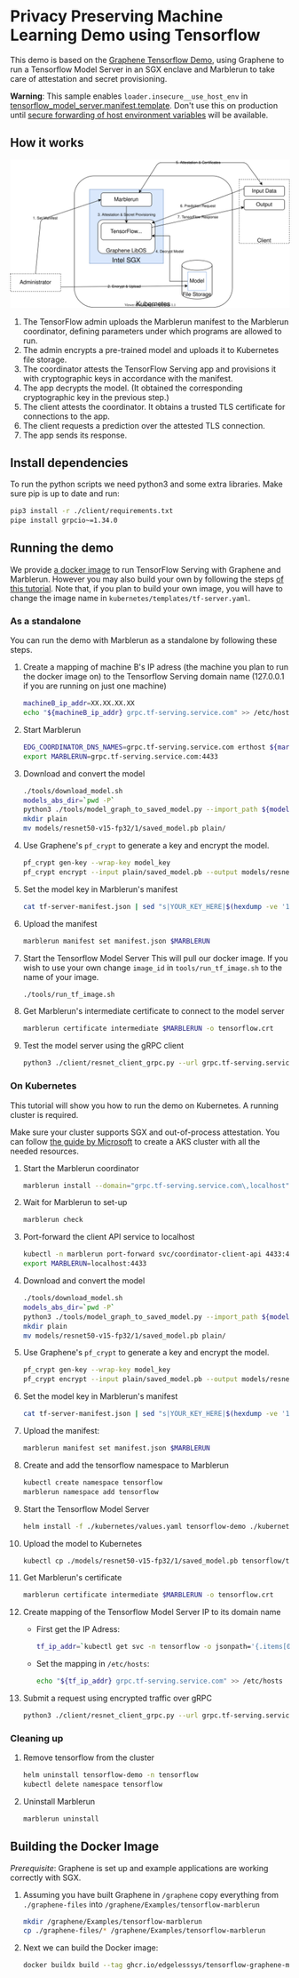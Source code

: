 # Privacy Preserving Machine Learning Demo using Tensorflow

This demo is based on the [Graphene Tensorflow Demo](https://github.com/oscarlab/graphene), using Graphene to run a Tensorflow Model Server in an SGX enclave and Marblerun to take care of attestation and secret provisioning.

**Warning**: This sample enables `loader.insecure__use_host_env` in [tensorflow_model_server.manifest.template](graphene-files/tensorflow_model_server.manifest.template). Don't use this on production until [secure forwarding of host environment variables](https://github.com/oscarlab/graphene/issues/2356) will be available.

## How it works
![marblerun-tensorflow](illustration.svg)

1. The TensorFlow admin uploads the Marblerun manifest to the Marblerun coordinator, defining parameters under which programs are allowed to run.
1. The admin encrypts a pre-trained model and uploads it to Kubernetes file storage.
1. The coordinator attests the TensorFlow Serving app and provisions it with cryptographic keys in accordance with the manifest.
1. The app decrypts the model. (It obtained the corresponding cryptographic key in the previous step.)
1. The client attests the coordinator. It obtains a trusted TLS certificate for connections to the app.
1. The client requests a prediction over the attested TLS connection.
1. The app sends its response.

## Install dependencies

To run the python scripts we need python3 and some extra libraries. Make sure pip is up to date and run:
```bash
pip3 install -r ./client/requirements.txt
pipe install grpcio~=1.34.0
```

## Running the demo

We provide [a docker image](https://github.com/orgs/edgelesssys/packages/container/package/tensorflow-graphene-marble) to run TensorFlow Serving with Graphene and Marblerun.
However you may also build your own by following the steps [of this tutorial](#Building-the-Docker-Image).
Note that, if you plan to build your own image, you will have to change the image name in `kubernetes/templates/tf-server.yaml`.

### As a standalone

You can run the demo with Marblerun as a standalone by following these steps.

1. Create a mapping of machine B's IP adress (the machine you plan to run the docker image on) to the Tensorflow Serving domain name (127.0.0.1 if you are running on just one machine)
    ```bash
    machineB_ip_addr=XX.XX.XX.XX
    echo "${machineB_ip_addr} grpc.tf-serving.service.com" >> /etc/hosts
    ```

1. Start Marblerun
    ```bash
    EDG_COORDINATOR_DNS_NAMES=grpc.tf-serving.service.com erthost ${marblerun_dir}/build/coordinator-enclave.signed
    export MARBLERUN=grpc.tf-serving.service.com:4433
    ```

1. Download and convert the model
    ```bash
    ./tools/download_model.sh
    models_abs_dir=`pwd -P`
    python3 ./tools/model_graph_to_saved_model.py --import_path ${models_abs_dir}/models/resnet50-v15-fp32/resnet50-v15-fp32.pb --export_dir ${models_abs_dir}/models/resnet50-v15-fp32 --model_version 1 --inputs input --outputs predict
    mkdir plain
    mv models/resnet50-v15-fp32/1/saved_model.pb plain/
    ```

1. Use Graphene's `pf_crypt` to generate a key and encrypt the model.
    ```bash
    pf_crypt gen-key --wrap-key model_key
    pf_crypt encrypt --input plain/saved_model.pb --output models/resnet50-v15-fp32/1/saved_model.pb --wrap-key model_key
    ```

1. Set the model key in Marblerun's manifest
    ```bash
    cat tf-server-manifest.json | sed "s|YOUR_KEY_HERE|$(hexdump -ve '1/1 "%02x"' model_key)|g" > manifest.json
    ```

1. Upload the manifest
    ```bash
    marblerun manifest set manifest.json $MARBLERUN
    ```

1. Start the Tensorflow Model Server
    This will pull our docker image. If you wish to use your own change `image_id` in `tools/run_tf_image.sh` to the name of your image.
    ```bash
    ./tools/run_tf_image.sh
    ```

1. Get Marblerun's intermediate certificate to connect to the model server
    ```bash
    marblerun certificate intermediate $MARBLERUN -o tensorflow.crt
    ```

1. Test the model server using the gRPC client
    ```bash
    python3 ./client/resnet_client_grpc.py --url grpc.tf-serving.service.com:8500 --crt tensorflow.crt --batch 1 --cnum 1 --loop 10
    ```

### On Kubernetes

This tutorial will show you how to run the demo on Kubernetes. 
A running cluster is required.

Make sure your cluster supports SGX and out-of-process attestation. You can follow [the guide by Microsoft](https://docs.microsoft.com/en-us/azure/confidential-computing/confidential-nodes-out-of-proc-attestation) to create a AKS cluster with all the needed resources.

1. Start the Marblerun coordinator
    ```bash
    marblerun install --domain="grpc.tf-serving.service.com\,localhost"
    ```

1. Wait for Marblerun to set-up
    ```bash
    marblerun check
    ```

1. Port-forward the client API service to localhost
    ```bash
    kubectl -n marblerun port-forward svc/coordinator-client-api 4433:4433 --address localhost >/dev/null &
    export MARBLERUN=localhost:4433
    ```

1. Download and convert the model
    ```bash
    ./tools/download_model.sh
    models_abs_dir=`pwd -P`
    python3 ./tools/model_graph_to_saved_model.py --import_path ${models_abs_dir}/models/resnet50-v15-fp32/resnet50-v15-fp32.pb --export_dir ${models_abs_dir}/models/resnet50-v15-fp32 --model_version 1 --inputs input --outputs predict
    mkdir plain
    mv models/resnet50-v15-fp32/1/saved_model.pb plain/
    ```

1. Use Graphene's `pf_crypt` to generate a key and encrypt the model.
    ```bash
    pf_crypt gen-key --wrap-key model_key
    pf_crypt encrypt --input plain/saved_model.pb --output models/resnet50-v15-fp32/1/saved_model.pb --wrap-key model_key
    ```

1. Set the model key in Marblerun's manifest
    ```bash
    cat tf-server-manifest.json | sed "s|YOUR_KEY_HERE|$(hexdump -ve '1/1 "%02x"' model_key)|g" > manifest.json
    ```

1. Upload the manifest:
    ```bash
    marblerun manifest set manifest.json $MARBLERUN
    ```

1. Create and add the tensorflow namespace to Marblerun
    ```bash
    kubectl create namespace tensorflow
    marblerun namespace add tensorflow
    ```

1. Start the Tensorflow Model Server
    ```bash
    helm install -f ./kubernetes/values.yaml tensorflow-demo ./kubernetes -n tensorflow
    ```

1. Upload the model to Kubernetes
    ```bash
    kubectl cp ./models/resnet50-v15-fp32/1/saved_model.pb tensorflow/tf-server-xxxxxxxxx-xxxxx:/graphene/Examples/tensorflow-marblerun/models/resnet50-v15-fp32/1/saved_model.pb
    ```

1. Get Marblerun's certificate
    ```bash
    marblerun certificate intermediate $MARBLERUN -o tensorflow.crt
    ```

1. Create mapping of the Tensorflow Model Server IP to its domain name
    * First get the IP Adress:
        ```bash
        tf_ip_addr=`kubectl get svc -n tensorflow -o jsonpath='{.items[0].status.loadBalancer.ingress[0].ip}'`
        ```
    * Set the mapping in `/etc/hosts`:
        ```bash
        echo "${tf_ip_addr} grpc.tf-serving.service.com" >> /etc/hosts
        ```

1. Submit a request using encrypted traffic over gRPC
    ```bash
    python3 ./client/resnet_client_grpc.py --url grpc.tf-serving.service.com:8500 --crt ./tensorflow.crt --batch 1 --cnum 1 --loop 10
    ```

### Cleaning up

1. Remove tensorflow from the cluster
    ```bash
    helm uninstall tensorflow-demo -n tensorflow
    kubectl delete namespace tensorflow
    ```

1. Uninstall Marblerun
    ```bash
    marblerun uninstall
    ```

## Building the Docker Image

*Prerequisite*: Graphene is set up and example applications are working correctly with SGX.

1. Assuming you have built Graphene in `/graphene` copy everything from `./graphene-files` into `/graphene/Examples/tensorflow-marblerun`
    ```bash
    mkdir /graphene/Examples/tensorflow-marblerun
    cp ./graphene-files/* /graphene/Examples/tensorflow-marblerun
    ```

1. Next we can build the Docker image:
    ```bash
    docker buildx build --tag ghcr.io/edgelesssys/tensorflow-graphene-marble:latest -f tensorflow.dockerfile /graphene
    ```
